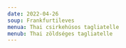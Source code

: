```yaml
---
date: 2022-04-26
soup: Frankfurtileves
menua: Thai csirkehúsos tagliatelle
menub: Thai zöldséges tagliatelle
---
```

